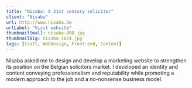 ```yaml
---
title: "Nisaba: A 21st century solicitor"
client: "Nisaba"
url: http://www.nisaba.be
urlLabel: "Visit website"
thumbnailSmall: nisaba-800.jpg
thumbnailBig: nisaba-1024.jpg
tags: [Craft, Webdesign, Front-end, Content]
---
```


Nisaba asked me to design and develop a marketing website to strengthen its position on the Belgian solicitors market. I developed an identity and content conveying professionalism and reputability while promoting a modern approach to the job and a no-nonsense business model.
